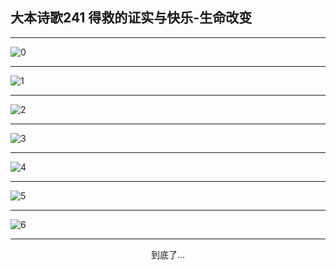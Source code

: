 
## 大本诗歌241 得救的证实与快乐-生命改变
        
<div id="aplayer0"></div>

---

<img alt="0" data-original="/data/d0240/0.png">

---

<img alt="1" data-original="/data/d0240/1.png">

---

<img alt="2" data-original="/data/d0240/2.png">

---

<img alt="3" data-original="/data/d0240/3.png">

---

<img alt="4" data-original="/data/d0240/4.png">

---

<img alt="5" data-original="/data/d0240/5.png">

---

<img alt="6" data-original="/data/d0240/6.png">

---

<p style="text-align: center">到底了...</p>

<script src="/js/dist-view.js"></script>

<script>
MAIN.id = 'd0240';
        
const ap0 = new APlayer({
    container: document.getElementById('aplayer0'),
    volume: 1,
    loop: 'none',
    preload: 'none',
    audio: [{
        name: '大本诗歌241.mp3',
        artist: '大本诗歌',
        url: 'https://res.wx.qq.com/voice/getvoice?mediaid=MzI0NTk3MDM5M18yMjQ3NDkwNTQz',
        cover: '/favicon'
    }]
});
</script>
